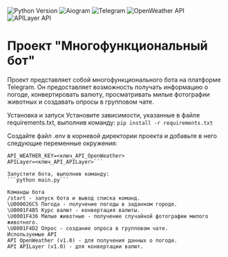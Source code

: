 ![Python Version](https://img.shields.io/badge/python-blue)
![Aiogram](https://img.shields.io/badge/aiogram-orange)
![Telegram](https://img.shields.io/badge/Telegram-%40your_telegram_username-blue)
![OpenWeather API](https://img.shields.io/badge/OpenWeather%20API-green)
![APILayer API](https://img.shields.io/badge/APILayer%20API-green)

# Проект "Многофункциональный бот"
Проект представляет собой многофункционального бота на платформе Telegram. Он предоставляет возможность получать информацию о погоде, конвертировать валюту, просматривать милые фотографии животных и создавать опросы в групповом чате.

Установка и запуск
Установите зависимости, указанные в файле requirements.txt, выполнив команду:
```pip install -r requirements.txt```

Создайте файл .env в корневой директории проекта и добавьте в него следующие переменные окружения:
```BOT_TOKEN=<ваш_токен_бота>
API_WEATHER_KEY=<ключ_API_OpenWeather>
APILayer=<ключ_API_APILayer>```

Запустите бота, выполнив команду:
```python main.py```

Команды бота
/start - запуск бота и вывод списка команд.
\U000026C5 Погода - получение погоды в заданном городе.
\U0001F4B5 Курс валют - конвертация валюты.
\U0001F436 Милые животные - получение случайной фотографии милого животного.
\U0001F4D2 Опрос - создание опроса в групповом чате.
Используемые API
API OpenWeather (v1.0) - для получения данных о погоде.
API APILayer (v1.0) - для конвертации валют.
